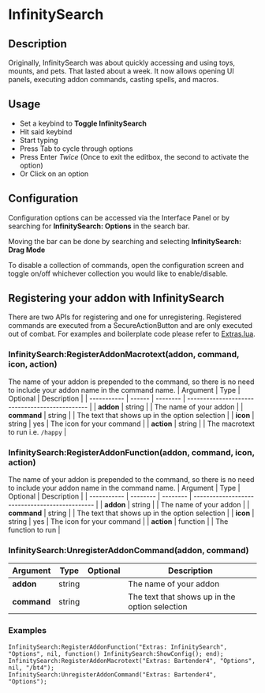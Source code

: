 # InfinitySearch 

## Description
Originally, InfinitySearch was about quickly accessing and using toys, mounts, and pets. That lasted about a week. It now allows opening UI panels, executing addon commands, casting spells, and macros.

## Usage
- Set a keybind to **Toggle InfinitySearch**
- Hit said keybind
- Start typing
- Press Tab to cycle through options
- Press Enter *Twice* (Once to exit the editbox, the second to activate the option)
- Or Click on an option

## Configuration 
Configuration options can be accessed via the Interface Panel or by searching for **InfinitySearch: Options** in the search bar.

Moving the bar can be done by searching and selecting **InfinitySearch: Drag Mode**

To disable a collection of commands, open the configuration screen and toggle on/off whichever collection you would like to enable/disable.

## Registering your addon with InfinitySearch
There are two APIs for registering and one for unregistering. Registered commands are executed from a SecureActionButton and are only executed out of combat. For examples and boilerplate code please refer to [Extras.lua](https://github.com/0x6563/InfinitySearch/blob/main/Extras.lua).

### InfinitySearch:RegisterAddonMacrotext(addon, command, icon, action)
 The name of your addon is prepended to the command, so there is no need to include your addon name in the command name. 
| Argument    | Type   | Optional | Description                                    |
| ----------- | ------ | -------- | ---------------------------------------------- |
| **addon**   | string |          | The name of your addon                         |
| **command** | string |          | The text that shows up in the option selection |
| **icon**    | string | yes      | The icon for your command                      |
| **action**  | string |          | The macrotext to run  i.e. `/happy`            |

### InfinitySearch:RegisterAddonFunction(addon, command, icon, action)
 The name of your addon is prepended to the command, so there is no need to include your addon name in the command name. 
| Argument    | Type     | Optional | Description                                    |
| ----------- | -------- | -------- | ---------------------------------------------- |
| **addon**   | string   |          | The name of your addon                         |
| **command** | string   |          | The text that shows up in the option selection |
| **icon**    | string   | yes      | The icon for your command                      |
| **action**  | function |          | The function to run                            |

### InfinitySearch:UnregisterAddonCommand(addon, command)
| Argument    | Type   | Optional | Description                                    |
| ----------- | ------ | -------- | ---------------------------------------------- |
| **addon**   | string |          | The name of your addon                         |
| **command** | string |          | The text that shows up in the option selection |

### Examples
```
InfinitySearch:RegisterAddonFunction("Extras: InfinitySearch", "Options", nil, function() InfinitySearch:ShowConfig(); end);
InfinitySearch:RegisterAddonMacrotext("Extras: Bartender4", "Options", nil, "/bt4");
InfinitySearch:UnregisterAddonCommand("Extras: Bartender4", "Options");

```
